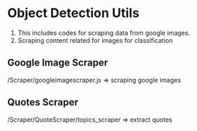 # Object Detection Utils
1. This includes codes for scraping data from google images. 
2. Scraping content related for images for classification

## Google Image Scraper
/Scraper/googleimagescraper.js => scraping google images

## Quotes Scraper
/Scraper/QuoteScraper/topics_scraper => extract quotes


